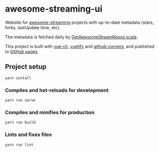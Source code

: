 # awesome-streaming-ui

Website for [awesome-streaming](https://github.com/manuzhang/awesome-streaming) projects with up-to-date metadata (stars, forks, lastUpdate time, etc). 

The metadata is fetched daily by [GetAwesomeStreamRepos.scala](https://github.com/manuzhang/github-app/blob/master/src/main/scala/io/github/manuzhang/graphql/GetAwesomeStreamingRepos.scala).

This project is built with [vue-cli](https://cli.vuejs.org/), [vuetify](https://vuetifyjs.com) and [github-corners](http://tholman.com/github-corners/), and published to [GitHub pages](https://docs.travis-ci.com/user/deployment/pages/)

## Project setup
```
yarn install
```

### Compiles and hot-reloads for development
```
yarn run serve
```

### Compiles and minifies for production
```
yarn run build
```

### Lints and fixes files
```
yarn run lint
```
